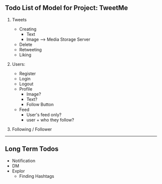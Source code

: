 ## Todo List of Model for Project: TweetMe

1. Tweets
    - Creating
        - Text
        - Image --> Media Storage Server
    - Delete
    - Retweeting
    - Liking

2. Users:
    - Register
    - Login
    - Logout
    - Profile
        - Image?
        - Text?
        - Follow Button
    - Feed
        - User's feed only?
        - user + who they follow?



3. Following / Follower

---

## Long Term Todos
- Notification
- DM
- Explor
    - Finding Hashtags
